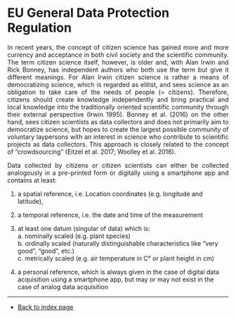 # EU General Data Protection Regulation

<p align="justify">In recent years, the concept of citizen science has gained more and more currency and acceptance in both civil society and the scientific community. The term citizen science itself, however, is older and, with Alan Irwin and Rick Bonney, has independent authors who both use the term but give it different meanings. For Alan Irwin citizen science is rather a means of democratizing science, which is regarded as elitist, and sees science as an obligation to take care of the needs of people (= citizens). Therefore, citizens should create knowledge independently and bring practical and local knowledge into the traditionally oriented scientific community through their external perspective (Irwin 1995). Bonney et al. (2016) on the other hand, sees citizen scientists as data collectors and does not primarily aim to democratize science, but hopes to create the largest possible community of voluntary laypersons with an interest in science who contribute to scientific projects as data collectors. This approach is closely related to the concept of “crowdsourcing” (Eitzel et al. 2017; Woolley et al. 2016).</p>

<p align="justify">Data collected by citizens or citizen scientists can either be collected analogously in a pre-printed form or digitally using a smartphone app and contains at least:</p> 

1. a spatial reference, i.e. Location coordinates (e.g. longitude and latitude),  

2. a temporal reference, i.e. the date and time of the measurement  

3. at least one datum (singular of data) which is:  
a. nominally scaled (e.g. plant species)  
b. ordinally scaled (naturally distinguishable characteristics like “very good”, “good”, etc.)  
c. metrically scaled (e.g. air temperature in C° or plant height in cm)  
4. a personal reference, which is always given in the case of digital data acquisition using a smartphone app, but may or may not exist in the case of analog data acquisition  





---  
* [Back to index page](../index.md)
